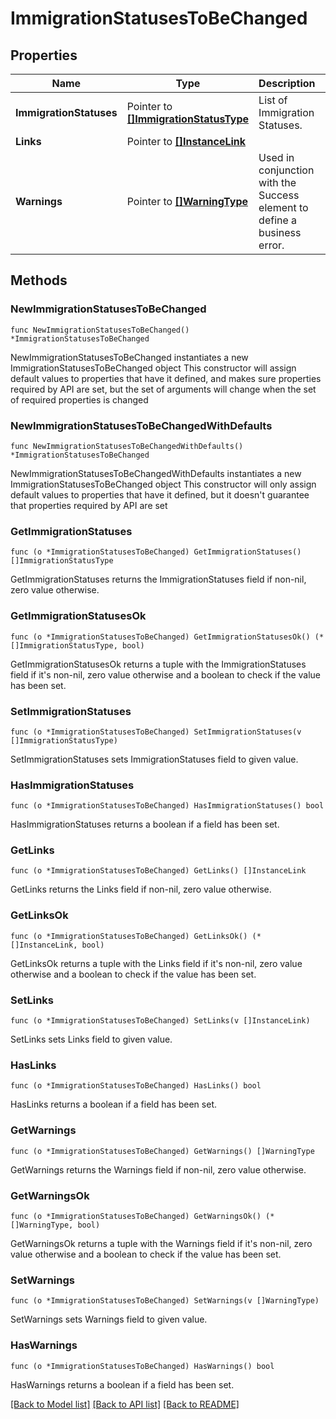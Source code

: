 # ImmigrationStatusesToBeChanged

## Properties

Name | Type | Description | Notes
------------ | ------------- | ------------- | -------------
**ImmigrationStatuses** | Pointer to [**[]ImmigrationStatusType**](ImmigrationStatusType.md) | List of Immigration Statuses. | [optional] 
**Links** | Pointer to [**[]InstanceLink**](InstanceLink.md) |  | [optional] 
**Warnings** | Pointer to [**[]WarningType**](WarningType.md) | Used in conjunction with the Success element to define a business error. | [optional] 

## Methods

### NewImmigrationStatusesToBeChanged

`func NewImmigrationStatusesToBeChanged() *ImmigrationStatusesToBeChanged`

NewImmigrationStatusesToBeChanged instantiates a new ImmigrationStatusesToBeChanged object
This constructor will assign default values to properties that have it defined,
and makes sure properties required by API are set, but the set of arguments
will change when the set of required properties is changed

### NewImmigrationStatusesToBeChangedWithDefaults

`func NewImmigrationStatusesToBeChangedWithDefaults() *ImmigrationStatusesToBeChanged`

NewImmigrationStatusesToBeChangedWithDefaults instantiates a new ImmigrationStatusesToBeChanged object
This constructor will only assign default values to properties that have it defined,
but it doesn't guarantee that properties required by API are set

### GetImmigrationStatuses

`func (o *ImmigrationStatusesToBeChanged) GetImmigrationStatuses() []ImmigrationStatusType`

GetImmigrationStatuses returns the ImmigrationStatuses field if non-nil, zero value otherwise.

### GetImmigrationStatusesOk

`func (o *ImmigrationStatusesToBeChanged) GetImmigrationStatusesOk() (*[]ImmigrationStatusType, bool)`

GetImmigrationStatusesOk returns a tuple with the ImmigrationStatuses field if it's non-nil, zero value otherwise
and a boolean to check if the value has been set.

### SetImmigrationStatuses

`func (o *ImmigrationStatusesToBeChanged) SetImmigrationStatuses(v []ImmigrationStatusType)`

SetImmigrationStatuses sets ImmigrationStatuses field to given value.

### HasImmigrationStatuses

`func (o *ImmigrationStatusesToBeChanged) HasImmigrationStatuses() bool`

HasImmigrationStatuses returns a boolean if a field has been set.

### GetLinks

`func (o *ImmigrationStatusesToBeChanged) GetLinks() []InstanceLink`

GetLinks returns the Links field if non-nil, zero value otherwise.

### GetLinksOk

`func (o *ImmigrationStatusesToBeChanged) GetLinksOk() (*[]InstanceLink, bool)`

GetLinksOk returns a tuple with the Links field if it's non-nil, zero value otherwise
and a boolean to check if the value has been set.

### SetLinks

`func (o *ImmigrationStatusesToBeChanged) SetLinks(v []InstanceLink)`

SetLinks sets Links field to given value.

### HasLinks

`func (o *ImmigrationStatusesToBeChanged) HasLinks() bool`

HasLinks returns a boolean if a field has been set.

### GetWarnings

`func (o *ImmigrationStatusesToBeChanged) GetWarnings() []WarningType`

GetWarnings returns the Warnings field if non-nil, zero value otherwise.

### GetWarningsOk

`func (o *ImmigrationStatusesToBeChanged) GetWarningsOk() (*[]WarningType, bool)`

GetWarningsOk returns a tuple with the Warnings field if it's non-nil, zero value otherwise
and a boolean to check if the value has been set.

### SetWarnings

`func (o *ImmigrationStatusesToBeChanged) SetWarnings(v []WarningType)`

SetWarnings sets Warnings field to given value.

### HasWarnings

`func (o *ImmigrationStatusesToBeChanged) HasWarnings() bool`

HasWarnings returns a boolean if a field has been set.


[[Back to Model list]](../README.md#documentation-for-models) [[Back to API list]](../README.md#documentation-for-api-endpoints) [[Back to README]](../README.md)


